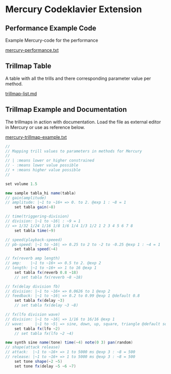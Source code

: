 # Mercury Codeklavier Extension

## Performance Example Code

Example Mercury-code for the performance

[mercury-performance.txt](./lib/mercury-performance.txt)

## Trillmap Table

A table with all the trills and there corresponding parameter value per method.

[trillmap-list.md](./lib/trillmap-list.md)

## Trillmap Example and Documentation

The trillmaps in action with documentation. Load the file as external editor in Mercury or use as reference below.

[mercury-trillmap-example.txt](./lib/mercury-trillmap-example.txt)

```java
// 
// Mapping trill values to parameters in methods for Mercury
//
// | :means lower or higher constrained
// - :means lower value possible
// + :means higher value possible
// 

set volume 1.5

new sample tabla_hi name(tabla) 
// gain(amplitude)
// amplitude: |~1 to ~16+ => 0. to 2. @exp 1 : ~8 = 1
	set tabla gain(~8)

// time(triggering-division)
// division: |~1 to ~16| : ~9 = 1
// => 1/32 1/24 1/16 1/8 1/6 1/4 1/3 1/2 1 2 3 4 5 6 7 8
	set tabla time(~9)

// speed(playback-speeed)
// pb-speed: |~1 to ~16| => 0.25 to 2 to -2 to -0.25 @exp 1 : ~4 = 1
	set tabla speed(~4)

// fx(reverb amp length)
// amp:    |~1 to ~16+ => 0.5 to 2. @exp 2
// length: |~1 to ~16+ => 1 to 16 @exp 1
	set tabla fx(reverb 0.8 ~18)
	// set tabla fx(reverb ~8 ~18)

// fx(delay division fb)
// division: |~1 to ~16+ => 0.0626 to 1 @exp 2
// feedback: |~1 to ~16| => 0.2 to 0.99 @exp 1 @default 0.8
	set tabla fx(delay ~3)
	// set tabla fx(delay ~3 ~8)

// fx(lfo division wave)
// division: |~1 to ~16| => 1/16 to 16/16 @exp 1
// wave:     |~1 to ~5| => sine, down, up, square, triangle @default square
	set tabla fx(lfo ~2)
	// set tabla fx(lfo ~2 ~4)

new synth sine name(tone) time(~4) note(0 3) pan(random)
// shape(attack release)
// attack:  |~1 to ~16+ => 1 to 5000 ms @exp 3 : ~8 = 500
// release: |~1 to ~16+ => 1 to 5000 ms @exp 3 : ~8 = 500
	set tone shape(~2 ~5)
	set tone fx(delay ~5 ~6 ~7)
```
